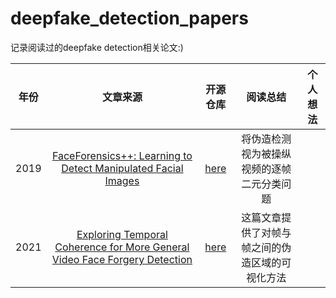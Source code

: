 # deepfake_detection_papers

记录阅读过的deepfake detection相关论文:)

|年份|文章来源|开源仓库|阅读总结|个人想法|
|:--:|:--:|:--:|:--:|:--:|
|2019|[FaceForensics++: Learning to Detect Manipulated Facial Images](https://openaccess.thecvf.com/content_ICCV_2019/html/Rossler_FaceForensics_Learning_to_Detect_Manipulated_Facial_Images_ICCV_2019_paper.html)|[here](github.com/ondyari/FaceForensics)|将伪造检测视为被操纵视频的逐帧二元分类问题||
|2021|[Exploring Temporal Coherence for More General Video Face Forgery Detection](https://openaccess.thecvf.com/content/ICCV2021/html/Zheng_Exploring_Temporal_Coherence_for_More_General_Video_Face_Forgery_Detection_ICCV_2021_paper.html) | [here](https://github.com/yinglinzheng/FTCN) | 这篇文章提供了对帧与帧之间的伪造区域的可视化方法 |  |
